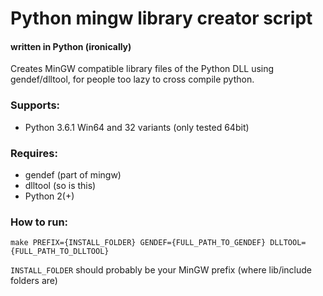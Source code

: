 # Python mingw library creator script
#### written in Python (ironically)

Creates MinGW compatible library files of the Python DLL using gendef/dlltool, for people too lazy to cross compile python.

### Supports:
 - Python 3.6.1 Win64 and 32 variants (only tested 64bit)

### Requires: 
 - gendef (part of mingw)
 - dlltool (so is this)
 - Python 2(+)

### How to run:

    make PREFIX={INSTALL_FOLDER} GENDEF={FULL_PATH_TO_GENDEF} DLLTOOL={FULL_PATH_TO_DLLTOOL}
	
`INSTALL_FOLDER` should probably be your MinGW prefix (where lib/include folders are)
